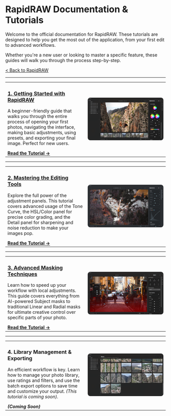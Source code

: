 # RapidRAW Documentation & Tutorials

Welcome to the official documentation for RapidRAW. These tutorials are designed to help you get the most out of the application, from your first edit to advanced workflows.

Whether you're a new user or looking to master a specific feature, these guides will walk you through the process step-by-step.

[< Back to RapidRAW](https://github.com/CyberTimon/RapidRAW)

---

<table>
  <tr>
    <td valign="top">
      <h3><a href="./docs/getting-started/getting-started.md">1. Getting Started with RapidRAW</a></h3>
      <p>A beginner-friendly guide that walks you through the entire process of opening your first photos, navigating the interface, making basic adjustments, using presets, and exporting your final image. Perfect for new users.</p>
      <strong><a href="./docs/getting-started/getting-started.md">Read the Tutorial →</a></strong>
    </td>
    <td width="50%" align="center">
      <a href="./docs/getting-started/getting-started.md">
        <img src="./docs/getting-started/Image (5).png" alt="Getting Started Tutorial" style="max-width: 100%; border-radius: 8px;">
      </a>
    </td>
  </tr>
</table>

---

<table>
  <tr>
    <td valign="top">
      <h3><a href="./docs/editing-tools/editing-tools.md">2. Mastering the Editing Tools</a></h3>
      <p>Explore the full power of the adjustment panels. This tutorial covers advanced usage of the Tone Curve, the HSL/Color panel for precise color grading, and the Detail panel for sharpening and noise reduction to make your images pop.</p>
      <strong><a href="./docs/editing-tools/editing-tools.md">Read the Tutorial →</a></strong>
    </td>
    <td width="50%" align="center">
      <a href="./docs/editing-tools/editing-tools.md">
        <img src="./docs/editing-tools/Image (13).png" alt="Mastering Editing Tools Tutorial" style="max-width: 100%; border-radius: 8px;">
      </a>
    </td>
  </tr>
</table>

---

<table>
  <tr>
    <td valign="top">
      <h3><a href="./docs/masking/masking.md">3. Advanced Masking Techniques</a></h3>
      <p>Learn how to speed up your workflow with local adjustments. This guide covers everything from AI-powered Subject masks to traditional Linear and Radial masks for ultimate creative control over specific parts of your photo.</p>
      <strong><a href="./docs/masking/masking.md">Read the Tutorial →</a></strong>
    </td>
    <td width="50%" align="center">
      <a href="./docs/masking/masking.md">
        <img src="./docs/masking/Image (2).png" alt="Advanced Masking Tutorial" style="max-width: 100%; border-radius: 8px;">
      </a>
    </td>
  </tr>
</table>

---

<table>
  <tr>
    <td valign="top">
      <h3>4. Library Management & Exporting</h3>
      <p>An efficient workflow is key. Learn how to manage your photo library, use ratings and filters, and use the batch export options to save time and customize your output. <em>(This tutorial is coming soon).</em></p>
      <strong><em>(Coming Soon)</em></strong>
    </td>
    <td width="50%" align="center">
      <img src="./docs/getting-started/Image (3).png" alt="Library Management Placeholder" style="max-width: 100%; border-radius: 8px;">
    </td>
  </tr>
</table>